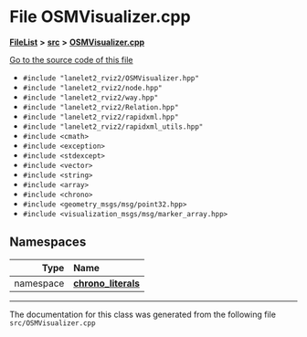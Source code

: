 

# File OSMVisualizer.cpp



[**FileList**](files.md) **>** [**src**](dir_68267d1309a1af8e8297ef4c3efbcdba.md) **>** [**OSMVisualizer.cpp**](OSMVisualizer_8cpp.md)

[Go to the source code of this file](OSMVisualizer_8cpp_source.md)



* `#include "lanelet2_rviz2/OSMVisualizer.hpp"`
* `#include "lanelet2_rviz2/node.hpp"`
* `#include "lanelet2_rviz2/way.hpp"`
* `#include "lanelet2_rviz2/Relation.hpp"`
* `#include "lanelet2_rviz2/rapidxml.hpp"`
* `#include "lanelet2_rviz2/rapidxml_utils.hpp"`
* `#include <cmath>`
* `#include <exception>`
* `#include <stdexcept>`
* `#include <vector>`
* `#include <string>`
* `#include <array>`
* `#include <chrono>`
* `#include <geometry_msgs/msg/point32.hpp>`
* `#include <visualization_msgs/msg/marker_array.hpp>`













## Namespaces

| Type | Name |
| ---: | :--- |
| namespace | [**chrono\_literals**](namespacestd_1_1chrono__literals.md) <br> |





















































------------------------------
The documentation for this class was generated from the following file `src/OSMVisualizer.cpp`


